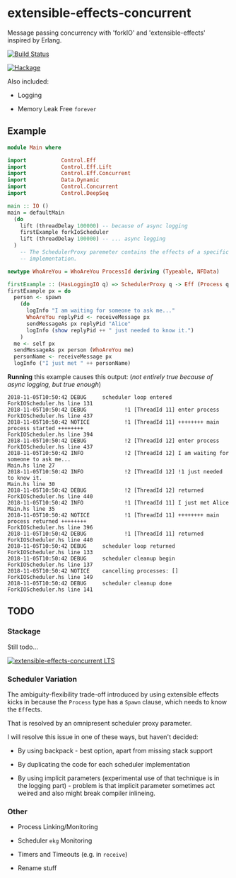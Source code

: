 # extensible-effects-concurrent

Message passing concurrency with 'forkIO' and 'extensible-effects' inspired by Erlang.

[![Build Status](https://travis-ci.org/sheyll/extensible-effects-concurrent.svg?branch=master)](https://travis-ci.org/sheyll/extensible-effects-concurrent)

[![Hackage](https://img.shields.io/hackage/v/extensible-effects-concurrent.svg?style=flat)](http://hackage.haskell.org/package/extensible-effects-concurrent)

Also included:

- Logging

- Memory Leak Free `forever`

## Example

```haskell
module Main where

import           Control.Eff
import           Control.Eff.Lift
import           Control.Eff.Concurrent
import           Data.Dynamic
import           Control.Concurrent
import           Control.DeepSeq

main :: IO ()
main = defaultMain
  (do
    lift (threadDelay 100000) -- because of async logging
    firstExample forkIoScheduler
    lift (threadDelay 100000) -- ... async logging
  )
    -- The SchedulerProxy paremeter contains the effects of a specific scheduler
    -- implementation.

newtype WhoAreYou = WhoAreYou ProcessId deriving (Typeable, NFData)

firstExample :: (HasLoggingIO q) => SchedulerProxy q -> Eff (Process q ': q) ()
firstExample px = do
  person <- spawn
    (do
      logInfo "I am waiting for someone to ask me..."
      WhoAreYou replyPid <- receiveMessage px
      sendMessageAs px replyPid "Alice"
      logInfo (show replyPid ++ " just needed to know it.")
    )
  me <- self px
  sendMessageAs px person (WhoAreYou me)
  personName <- receiveMessage px
  logInfo ("I just met " ++ personName)
```

**Running** this example causes this output:
(_not entirely true because of async logging, but true enough_)

```text
2018-11-05T10:50:42 DEBUG     scheduler loop entered                                                   ForkIOScheduler.hs line 131
2018-11-05T10:50:42 DEBUG            !1 [ThreadId 11] enter process                                                            ForkIOScheduler.hs line 437
2018-11-05T10:50:42 NOTICE           !1 [ThreadId 11] ++++++++ main process started ++++++++                                   ForkIOScheduler.hs line 394
2018-11-05T10:50:42 DEBUG            !2 [ThreadId 12] enter process                                                            ForkIOScheduler.hs line 437
2018-11-05T10:50:42 INFO             !2 [ThreadId 12] I am waiting for someone to ask me...                                               Main.hs line 27
2018-11-05T10:50:42 INFO             !2 [ThreadId 12] !1 just needed to know it.                                                          Main.hs line 30
2018-11-05T10:50:42 DEBUG            !2 [ThreadId 12] returned                                                                 ForkIOScheduler.hs line 440
2018-11-05T10:50:42 INFO             !1 [ThreadId 11] I just met Alice                                                                    Main.hs line 35
2018-11-05T10:50:42 NOTICE           !1 [ThreadId 11] ++++++++ main process returned ++++++++                                  ForkIOScheduler.hs line 396
2018-11-05T10:50:42 DEBUG            !1 [ThreadId 11] returned                                                                 ForkIOScheduler.hs line 440
2018-11-05T10:50:42 DEBUG     scheduler loop returned                                                  ForkIOScheduler.hs line 133
2018-11-05T10:50:42 DEBUG     scheduler cleanup begin                                                  ForkIOScheduler.hs line 137
2018-11-05T10:50:42 NOTICE    cancelling processes: []                                                 ForkIOScheduler.hs line 149
2018-11-05T10:50:42 DEBUG     scheduler cleanup done                                                   ForkIOScheduler.hs line 141
```

## TODO

### Stackage

Still todo...

[![extensible-effects-concurrent LTS](http://stackage.org/package/extensible-effects-concurrent/badge/lts)](http://stackage.org/lts/package/extensible-effects-concurrent)

### Scheduler Variation

The ambiguity-flexibility trade-off introduced by using extensible effects
kicks in because the `Process` type has a `Spawn` clause, which needs to
know the `Eff`ects.

That is resolved by an omnipresent scheduler proxy parameter.

I will resolve this issue in one of these ways, but haven't decided:

- By using backpack - best option, apart from missing stack support

- By duplicating the code for each scheduler implementation

- By using implicit parameters (experimental use of that technique is in
  the logging part) - problem is that implicit parameter sometimes act weired
  and also might break compiler inlineing.

### Other

- Process Linking/Monitoring

- Scheduler `ekg` Monitoring

- Timers and Timeouts (e.g. in `receive`)

- Rename stuff
